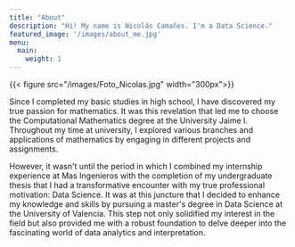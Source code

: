 ```yaml
---
title: "About"
description: "Hi! My name is Nicolás Camañes. I'm a Data Science."
featured_image: '/images/about_me.jpg'
menu:
  main:
    weight: 1
---
```

{{< figure src="/images/Foto_Nicolas.jpg" width="300px">}} 

Since I completed my basic studies in high school, I have discovered my true passion for mathematics. It was this revelation that led me to choose the Computational Mathematics degree at the University Jaime I. Throughout my time at university, I explored various branches and applications of mathematics by engaging in different projects and assignments.

However, it wasn't until the period in which I combined my internship experience at Mas Ingenieros with the completion of my undergraduate thesis that I had a transformative encounter with my true professional motivation: Data Science. It was at this juncture that I decided to enhance my knowledge and skills by pursuing a master's degree in Data Science at the University of Valencia. This step not only solidified my interest in the field but also provided me with a robust foundation to delve deeper into the fascinating world of data analytics and interpretation.